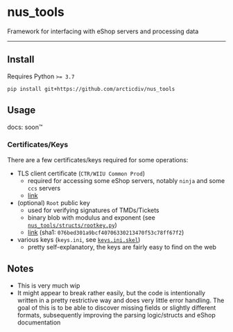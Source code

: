 # nus_tools
Framework for interfacing with eShop servers and processing data

---

## Install
Requires Python `>= 3.7`
```
pip install git+https://github.com/arcticdiv/nus_tools
```

## Usage
docs: soon™

### Certificates/Keys
There are a few certificates/keys required for some operations:
  - TLS client certificate (`CTR/WIIU Common Prod`)
    - required for accessing some eShop servers, notably `ninja` and some `ccs` servers
    - [link](https://github.com/larsenv/NintendoCerts/tree/master/pem)
  - (optional) `Root` public key
    - used for verifying signatures of TMDs/Tickets
    - binary blob with modulus and exponent (see [`nus_tools/structs/rootkey.py`](./nus_tools/structs/rootkey.py))
    - [link](http://static.hackmii.com/root-key) (sha1: `076bed301a9bcf40706330213470f53c78ff67f2`)
  - various keys (`keys.ini`, see [`keys.ini.skel`](./keys.ini.skel))
    - pretty self-explanatory, the keys are fairly easy to find on the web

## Notes
  - This is very much wip
  - It might appear to break rather easily, but the code is intentionally written in a pretty restrictive way and does very little error handling. The goal of this is to be able to discover missing fields or slightly different formats, subsequently improving the parsing logic/structs and eShop documentation
